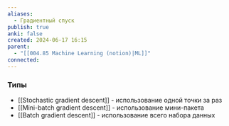 ```yaml
---
aliases:
  - Градиентный спуск
publish: true
anki: false
created: 2024-06-17 16:15
parent:
  - "[[004.85 Machine Learning (notion)|ML]]"
connected:
---
```



### Типы
- [[Stochastic gradient descent]] - использование одной точки за раз
- [[Mini-batch gradient descent]] - использование мини-пакета
- [[Batch gradient descent]] - использование всего набора данных
